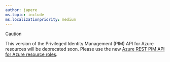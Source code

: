 ```yaml
---
author: japere
ms.topic: include
ms.localizationpriority: medium
---
```


<!-- markdownlint-disable MD041-->

>[!CAUTION]
>This version of the Privileged Identity Management (PIM) API for Azure resources will be deprecated soon. Please use the new [Azure REST PIM API for Azure resource roles](/graph/api/resources/privilegedidentitymanagement-root#migrate-from-pim-v2-to-pim-v3-apis).
